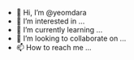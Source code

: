 - 👋 Hi, I’m @yeomdara
- 👀 I’m interested in ...
- 🌱 I’m currently learning ...
- 💞️ I’m looking to collaborate on ...
- 📫 How to reach me ...

<!---
yeomdara/yeomdara is a ✨ special ✨ repository because its `README.md` (this file) appears on your GitHub profile.
You can click the Preview link to take a look at your changes.
--->
